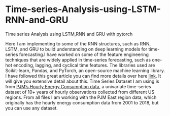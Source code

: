# Time-series-Analysis-using-LSTM-RNN-and-GRU
Time series Analysis using LSTM,RNN and GRU with pytorch

Here I am implementing to some of the RNN structures, such as RNN, LSTM, and GRU to build understanding on deep learning models for time-series forecasting.I have worked on some of the feature engineering techniques that are widely applied in time-series forecasting, such as one-hot encoding, lagging, and cyclical time features. The libraries used are Scikit-learn, Pandas, and PyTorch, an open-source machine learning library. I have followed this great article you can find more details over here [link](https://towardsdatascience.com/building-rnn-lstm-and-gru-for-time-series-using-pytorch-a46e5b094e7b). It will give you extensive detail about this.
Time Series Dataset I am using is from [PJM’s Hourly Energy Consumption data](https://www.kaggle.com/datasets/robikscube/hourly-energy-consumption), a univariate time-series dataset of 10+ years of hourly observations collected from different US regions. From all files I am working with the PJM East region data, which originally has the hourly energy consumption data from 2001 to 2018, but you can use any dataset.
